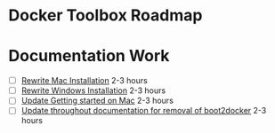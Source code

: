 # Docker Toolbox Roadmap


# Documentation Work

* [ ] [Rewrite Mac Installation](https://github.com/docker/docker/issues/14561) 2-3 hours
* [ ] [Rewrite Windows Installation](https://github.com/docker/docker/issues/14560) 2-3 hours
* [ ] [Update Getting started on Mac](https://github.com/docker/tutorials/issues/8) 2-3 hours
* [ ] [Update throughout documentation for removal of boot2docker](https://github.com/docker/docker/issues/14563) 2-3 hours

